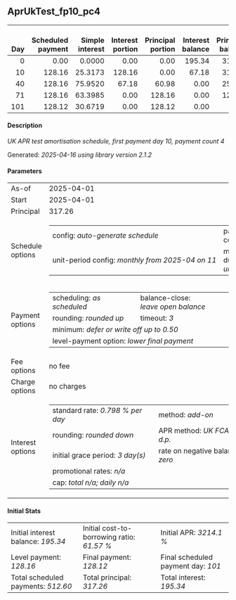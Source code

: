 <h2>AprUkTest_fp10_pc4</h2>
<table>
    <thead style="vertical-align: bottom;">
        <th style="text-align: right;">Day</th>
        <th style="text-align: right;">Scheduled payment</th>
        <th style="text-align: right;">Simple interest</th>
        <th style="text-align: right;">Interest portion</th>
        <th style="text-align: right;">Principal portion</th>
        <th style="text-align: right;">Interest balance</th>
        <th style="text-align: right;">Principal balance</th>
        <th style="text-align: right;">Total simple interest</th>
        <th style="text-align: right;">Total interest</th>
        <th style="text-align: right;">Total principal</th>
    </thead>
    <tr style="text-align: right;">
        <td class="ci00">0</td>
        <td class="ci01" style="white-space: nowrap;">0.00</td>
        <td class="ci02">0.0000</td>
        <td class="ci03">0.00</td>
        <td class="ci04">0.00</td>
        <td class="ci05">195.34</td>
        <td class="ci06">317.26</td>
        <td class="ci07">0.0000</td>
        <td class="ci08">0.00</td>
        <td class="ci09">0.00</td>
    </tr>
    <tr style="text-align: right;">
        <td class="ci00">10</td>
        <td class="ci01" style="white-space: nowrap;">128.16</td>
        <td class="ci02">25.3173</td>
        <td class="ci03">128.16</td>
        <td class="ci04">0.00</td>
        <td class="ci05">67.18</td>
        <td class="ci06">317.26</td>
        <td class="ci07">25.3173</td>
        <td class="ci08">128.16</td>
        <td class="ci09">0.00</td>
    </tr>
    <tr style="text-align: right;">
        <td class="ci00">40</td>
        <td class="ci01" style="white-space: nowrap;">128.16</td>
        <td class="ci02">75.9520</td>
        <td class="ci03">67.18</td>
        <td class="ci04">60.98</td>
        <td class="ci05">0.00</td>
        <td class="ci06">256.28</td>
        <td class="ci07">101.2694</td>
        <td class="ci08">195.34</td>
        <td class="ci09">60.98</td>
    </tr>
    <tr style="text-align: right;">
        <td class="ci00">71</td>
        <td class="ci01" style="white-space: nowrap;">128.16</td>
        <td class="ci02">63.3985</td>
        <td class="ci03">0.00</td>
        <td class="ci04">128.16</td>
        <td class="ci05">0.00</td>
        <td class="ci06">128.12</td>
        <td class="ci07">164.6679</td>
        <td class="ci08">195.34</td>
        <td class="ci09">189.14</td>
    </tr>
    <tr style="text-align: right;">
        <td class="ci00">101</td>
        <td class="ci01" style="white-space: nowrap;">128.12</td>
        <td class="ci02">30.6719</td>
        <td class="ci03">0.00</td>
        <td class="ci04">128.12</td>
        <td class="ci05">0.00</td>
        <td class="ci06">0.00</td>
        <td class="ci07">195.3399</td>
        <td class="ci08">195.34</td>
        <td class="ci09">317.26</td>
    </tr>
</table>
<h4>Description</h4>
<p><i>UK APR test amortisation schedule, first payment day 10, payment count 4</i></p>
<p>Generated: <i>2025-04-16 using library version 2.1.2</i></p>
<h4>Parameters</h4>
<table>
    <tr>
        <td>As-of</td>
        <td>2025-04-01</td>
    </tr>
    <tr>
        <td>Start</td>
        <td>2025-04-01</td>
    </tr>
    <tr>
        <td>Principal</td>
        <td>317.26</td>
    </tr>
    <tr>
        <td>Schedule options</td>
        <td>
            <table>
                <tr>
                    <td>config: <i>auto-generate schedule</i></td>
                    <td>payment count: <i>4</i></td>
                </tr>
                <tr>
                    <td style="white-space: nowrap;">unit-period config: <i>monthly from 2025-04 on 11</i></td>
                    <td>max duration: <i>unlimited</i></td>
                </tr>
            </table>
        </td>
    </tr>
    <tr>
        <td>Payment options</td>
        <td>
            <table>
                <tr>
                    <td>scheduling: <i>as scheduled</i></td>
                    <td>balance-close: <i>leave&nbsp;open&nbsp;balance</i></td>
                </tr>
                <tr>
                    <td>rounding: <i>rounded up</i></td>
                    <td>timeout: <i>3</i></td>
                </tr>
                <tr>
                    <td colspan='2'>minimum: <i>defer&nbsp;or&nbsp;write&nbsp;off&nbsp;up&nbsp;to&nbsp;0.50</i></td>
                </tr>
                <tr>
                    <td colspan='2'>level-payment option: <i>lower&nbsp;final&nbsp;payment</i></td>
                </tr>
            </table>
        </td>
    </tr>
    <tr>
        <td>Fee options</td>
        <td>no fee
        </td>
    </tr>
    <tr>
        <td>Charge options</td>
        <td>no charges
        </td>
    </tr>
    <tr>
        <td>Interest options</td>
        <td>
            <table>
                <tr>
                    <td>standard rate: <i>0.798 % per day</i></td>
                    <td>method: <i>add-on</i></td>
                </tr>
                <tr>
                    <td>rounding: <i>rounded down</i></td>
                    <td>APR method: <i>UK FCA to 1 d.p.</i></td>
                </tr>
                <tr>
                    <td>initial grace period: <i>3 day(s)</i></td>
                    <td>rate on negative balance: <i>zero</i></td>
                </tr>
                <tr>
                    <td colspan="2">promotional rates: <i><i>n/a</i></i></td>
                </tr>
                <tr>
                    <td colspan="2">cap: <i>total <i>n/a</i>; daily <i>n/a</i></td>
                </tr>
            </table>
        </td>
    </tr>
</table>
<h4>Initial Stats</h4>
<table>
    <tr>
        <td>Initial interest balance: <i>195.34</i></td>
        <td>Initial cost-to-borrowing ratio: <i>61.57 %</i></td>
        <td>Initial APR: <i>3214.1 %</i></td>
    </tr>
    <tr>
        <td>Level payment: <i>128.16</i></td>
        <td>Final payment: <i>128.12</i></td>
        <td>Final scheduled payment day: <i>101</i></td>
    </tr>
    <tr>
        <td>Total scheduled payments: <i>512.60</i></td>
        <td>Total principal: <i>317.26</i></td>
        <td>Total interest: <i>195.34</i></td>
    </tr>
</table>
